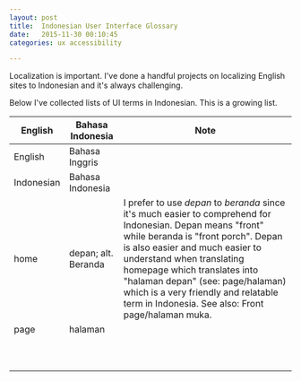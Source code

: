 ```yaml
---
layout: post
title:  Indonesian User Interface Glossary
date:   2015-11-30 00:10:45
categories: ux accessibility

---
```

Localization is important. I've done a handful projects on localizing English sites to Indonesian and it's always challenging.

Below I've collected lists of UI terms in Indonesian. This is a growing list.

| English    | Bahasa Indonesia    | Note                                     |
| ---------- | ------------------- | ---------------------------------------- |
| English    | Bahasa Inggris      |                                          |
| Indonesian | Bahasa Indonesia    |                                          |
| home       | depan; alt. Beranda | I prefer to use *depan* to *beranda* since it's much easier to comprehend for Indonesian. Depan means "front" while beranda is "front porch". Depan is also easier and much easier to understand when translating homepage which translates into "halaman depan" (see: page/halaman) which is a very friendly and relatable term in Indonesia. See also: Front page/halaman muka. |
| page       | halaman             |                                          |
|            |                     |                                          |
|            |                     |                                          |
|            |                     |                                          |
|            |                     |                                          |
|            |                     |                                          |
|            |                     |                                          |
|            |                     |                                          |
|            |                     |                                          |
|            |                     |                                          |
|            |                     |                                          |
